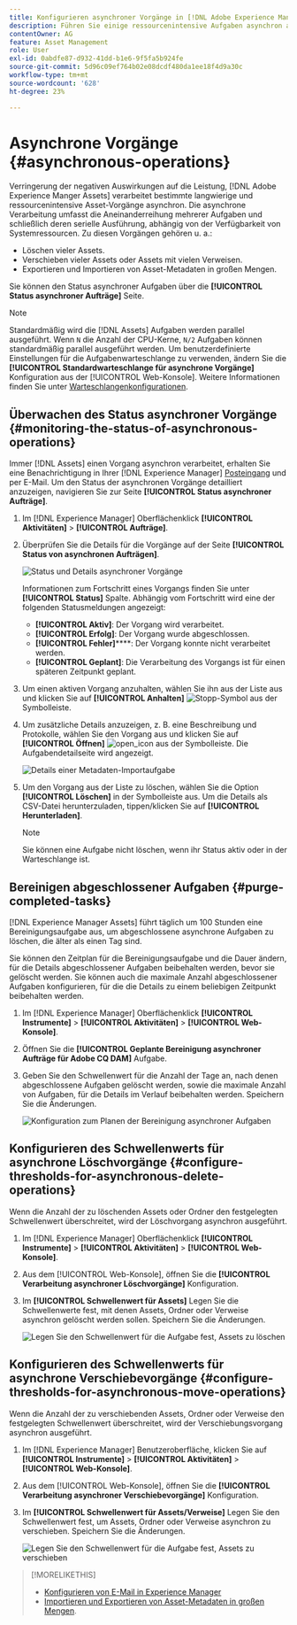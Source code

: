 ```yaml
---
title: Konfigurieren asynchroner Vorgänge in [!DNL Adobe Experience Manager].
description: Führen Sie einige ressourcenintensive Aufgaben asynchron aus, um die Leistung in [!DNL Experience Manager Assets].
contentOwner: AG
feature: Asset Management
role: User
exl-id: 0abdfe87-d932-41dd-b1e6-9f5fa5b924fe
source-git-commit: 5d96c09ef764b02e08dcdf480da1ee18f4d9a30c
workflow-type: tm+mt
source-wordcount: '628'
ht-degree: 23%

---
```


# Asynchrone Vorgänge {#asynchronous-operations}

Verringerung der negativen Auswirkungen auf die Leistung, [!DNL Adobe Experience Manger Assets] verarbeitet bestimmte langwierige und ressourcenintensive Asset-Vorgänge asynchron. Die asynchrone Verarbeitung umfasst die Aneinanderreihung mehrerer Aufgaben und schließlich deren serielle Ausführung, abhängig von der Verfügbarkeit von Systemressourcen. Zu diesen Vorgängen gehören u. a.:

* Löschen vieler Assets.
* Verschieben vieler Assets oder Assets mit vielen Verweisen.
* Exportieren und Importieren von Asset-Metadaten in großen Mengen.

Sie können den Status asynchroner Aufgaben über die **[!UICONTROL Status asynchroner Aufträge]** Seite.

>[!NOTE]
>
>Standardmäßig wird die [!DNL Assets] Aufgaben werden parallel ausgeführt. Wenn `N` die Anzahl der CPU-Kerne, `N/2` Aufgaben können standardmäßig parallel ausgeführt werden. Um benutzerdefinierte Einstellungen für die Aufgabenwarteschlange zu verwenden, ändern Sie die **[!UICONTROL Standardwarteschlange für asynchrone Vorgänge]** Konfiguration aus der [!UICONTROL Web-Konsole]. Weitere Informationen finden Sie unter [Warteschlangenkonfigurationen](https://sling.apache.org/documentation/bundles/apache-sling-eventing-and-job-handling.html#queue-configurations).

## Überwachen des Status asynchroner Vorgänge {#monitoring-the-status-of-asynchronous-operations}

Immer [!DNL Assets] einen Vorgang asynchron verarbeitet, erhalten Sie eine Benachrichtigung in Ihrer [!DNL Experience Manager] [Posteingang](/help/sites-authoring/inbox.md) und per E-Mail. Um den Status der asynchronen Vorgänge detailliert anzuzeigen, navigieren Sie zur Seite **[!UICONTROL Status asynchroner Aufträge]**.

1. Im [!DNL Experience Manager] Oberflächenklick **[!UICONTROL Aktivitäten]** > **[!UICONTROL Aufträge]**.

1. Überprüfen Sie die Details für die Vorgänge auf der Seite **[!UICONTROL Status von asynchronen Aufträgen]**.

   ![Status und Details asynchroner Vorgänge](assets/job_status.png)

   Informationen zum Fortschritt eines Vorgangs finden Sie unter **[!UICONTROL Status]** Spalte. Abhängig vom Fortschritt wird eine der folgenden Statusmeldungen angezeigt:

   * **[!UICONTROL Aktiv]**: Der Vorgang wird verarbeitet.
   * **[!UICONTROL Erfolg]**: Der Vorgang wurde abgeschlossen.
   * **[!UICONTROL Fehler]******: Der Vorgang konnte nicht verarbeitet werden.
   * **[!UICONTROL Geplant]**: Die Verarbeitung des Vorgangs ist für einen späteren Zeitpunkt geplant.

1. Um einen aktiven Vorgang anzuhalten, wählen Sie ihn aus der Liste aus und klicken Sie auf **[!UICONTROL Anhalten]** ![Stopp-Symbol](assets/do-not-localize/stop_icon.svg) aus der Symbolleiste.

1. Um zusätzliche Details anzuzeigen, z. B. eine Beschreibung und Protokolle, wählen Sie den Vorgang aus und klicken Sie auf **[!UICONTROL Öffnen]** ![open_icon](assets/do-not-localize/edit_icon.svg) aus der Symbolleiste. Die Aufgabendetailseite wird angezeigt.

   ![Details einer Metadaten-Importaufgabe](assets/job_details.png)

1. Um den Vorgang aus der Liste zu löschen, wählen Sie die Option **[!UICONTROL Löschen]** in der Symbolleiste aus. Um die Details als CSV-Datei herunterzuladen, tippen/klicken Sie auf **[!UICONTROL Herunterladen]**.

   >[!NOTE]
   >
   >Sie können eine Aufgabe nicht löschen, wenn ihr Status aktiv oder in der Warteschlange ist.

## Bereinigen abgeschlossener Aufgaben {#purge-completed-tasks}

[!DNL Experience Manager Assets] führt täglich um 100 Stunden eine Bereinigungsaufgabe aus, um abgeschlossene asynchrone Aufgaben zu löschen, die älter als einen Tag sind.

<!-- TBD: Find out from the engineering team and mention the time zone of this 1:00 am task.
-->

Sie können den Zeitplan für die Bereinigungsaufgabe und die Dauer ändern, für die Details abgeschlossener Aufgaben beibehalten werden, bevor sie gelöscht werden. Sie können auch die maximale Anzahl abgeschlossener Aufgaben konfigurieren, für die die Details zu einem beliebigen Zeitpunkt beibehalten werden.

1. Im [!DNL Experience Manager] Oberflächenklick **[!UICONTROL Instrumente]** > **[!UICONTROL Aktivitäten]** > **[!UICONTROL Web-Konsole]**.
1. Öffnen Sie die **[!UICONTROL Geplante Bereinigung asynchroner Aufträge für Adobe CQ DAM]** Aufgabe.
1. Geben Sie den Schwellenwert für die Anzahl der Tage an, nach denen abgeschlossene Aufgaben gelöscht werden, sowie die maximale Anzahl von Aufgaben, für die Details im Verlauf beibehalten werden. Speichern Sie die Änderungen.

   ![Konfiguration zum Planen der Bereinigung asynchroner Aufgaben](assets/purge_job.png)

## Konfigurieren des Schwellenwerts für asynchrone Löschvorgänge {#configure-thresholds-for-asynchronous-delete-operations}

Wenn die Anzahl der zu löschenden Assets oder Ordner den festgelegten Schwellenwert überschreitet, wird der Löschvorgang asynchron ausgeführt.

1. Im [!DNL Experience Manager] Oberflächenklick **[!UICONTROL Instrumente]** > **[!UICONTROL Aktivitäten]** > **[!UICONTROL Web-Konsole]**.
1. Aus dem [!UICONTROL Web-Konsole], öffnen Sie die **[!UICONTROL Verarbeitung asynchroner Löschvorgänge]** Konfiguration.
1. Im **[!UICONTROL Schwellenwert für Assets]** Legen Sie die Schwellenwerte fest, mit denen Assets, Ordner oder Verweise asynchron gelöscht werden sollen. Speichern Sie die Änderungen.

   ![Legen Sie den Schwellenwert für die Aufgabe fest, Assets zu löschen](assets/delete_threshold.png)

## Konfigurieren des Schwellenwerts für asynchrone Verschiebevorgänge {#configure-thresholds-for-asynchronous-move-operations}

Wenn die Anzahl der zu verschiebenden Assets, Ordner oder Verweise den festgelegten Schwellenwert überschreitet, wird der Verschiebungsvorgang asynchron ausgeführt.

1. Im [!DNL Experience Manager] Benutzeroberfläche, klicken Sie auf **[!UICONTROL Instrumente]** > **[!UICONTROL Aktivitäten]** > **[!UICONTROL Web-Konsole]**.
1. Aus dem [!UICONTROL Web-Konsole], öffnen Sie die **[!UICONTROL Verarbeitung asynchroner Verschiebevorgänge]** Konfiguration.
1. Im **[!UICONTROL Schwellenwert für Assets/Verweise]** Legen Sie den Schwellenwert fest, um Assets, Ordner oder Verweise asynchron zu verschieben. Speichern Sie die Änderungen.

   ![Legen Sie den Schwellenwert für die Aufgabe fest, Assets zu verschieben](assets/move_threshold.png)

>[!MORELIKETHIS]
>
>* [Konfigurieren von E-Mail in Experience Manager](/help/sites-administering/notification.md)
>* [Importieren und Exportieren von Asset-Metadaten in großen Mengen](/help/assets/metadata-import-export.md).

